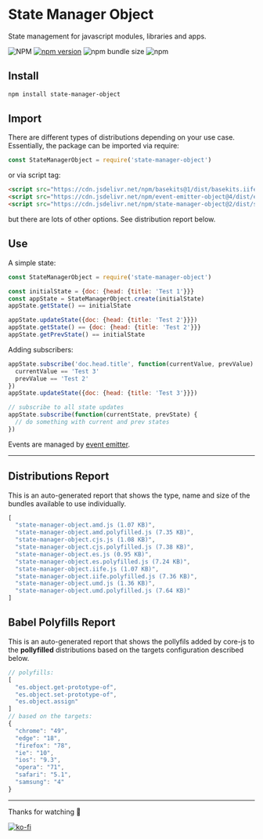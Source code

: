 # State Manager Object
State management for javascript modules, libraries and apps.

![NPM](https://img.shields.io/npm/l/state-manager-object)
[![npm version](https://badge.fury.io/js/state-manager-object.svg)](https://badge.fury.io/js/state-manager-object)
![npm bundle size](https://img.shields.io/bundlephobia/min/state-manager-object)
![npm](https://img.shields.io/npm/dy/state-manager-object)

## Install
```sh
npm install state-manager-object
```

## Import
There are different types of distributions depending on your use case. Essentially, the package can be imported via require:
```js
const StateManagerObject = require('state-manager-object')
```
or via script tag:
```html
<script src="https://cdn.jsdelivr.net/npm/basekits@1/dist/basekits.iife.js" crossorigin type="text/javascript"></script>
<script src="https://cdn.jsdelivr.net/npm/event-emitter-object@4/dist/event-emitter-object.iife.js" crossorigin type="text/javascript"></script>
<script src="https://cdn.jsdelivr.net/npm/state-manager-object@2/dist/state-manager-object.iife.js" crossorigin type="text/javascript"></script>
```
but there are lots of other options. See distribution report below.

## Use
A simple state:
```js
const StateManagerObject = require('state-manager-object')

const initialState = {doc: {head: {title: 'Test 1'}}}
const appState = StateManagerObject.create(initialState)
appState.getState() == initialState

appState.updateState({doc: {head: {title: 'Test 2'}}})
appState.getState() == {doc: {head: {title: 'Test 2'}}}
appState.getPrevState() == initialState
```
Adding subscribers:
```js
appState.subscribe('doc.head.title', function(currentValue, prevValue) {
  currentValue == 'Test 3'
  prevValue == 'Test 2'
})
appState.updateState({doc: {head: {title: 'Test 3'}}})

// subscribe to all state updates
appState.subscribe(function(currentState, prevState) {
  // do something with current and prev states
})
```
Events are managed by [event emitter][18d9171b].

  [18d9171b]: https://github.com/muratgozel/event-emitter-object "event emitter"

---

## Distributions Report
This is an auto-generated report that shows the type, name and size of the bundles available to use individually.

[comment]: # (DISTRIBUTIONS_REPORT_START)
```js
[
  "state-manager-object.amd.js (1.07 KB)",
  "state-manager-object.amd.polyfilled.js (7.35 KB)",
  "state-manager-object.cjs.js (1.08 KB)",
  "state-manager-object.cjs.polyfilled.js (7.38 KB)",
  "state-manager-object.es.js (0.95 KB)",
  "state-manager-object.es.polyfilled.js (7.24 KB)",
  "state-manager-object.iife.js (1.07 KB)",
  "state-manager-object.iife.polyfilled.js (7.36 KB)",
  "state-manager-object.umd.js (1.36 KB)",
  "state-manager-object.umd.polyfilled.js (7.64 KB)"
]
```
[comment]: # (DISTRIBUTIONS_REPORT_END)

## Babel Polyfills Report
This is an auto-generated report that shows the pollyfils added by core-js to the **pollyfilled** distributions based on the targets configuration described below.

[comment]: # (BABEL_POLYFILLS_REPORT_START)
```js
// polyfills:
[
  "es.object.get-prototype-of",
  "es.object.set-prototype-of",
  "es.object.assign"
]
// based on the targets:
{
  "chrome": "49",
  "edge": "18",
  "firefox": "78",
  "ie": "10",
  "ios": "9.3",
  "opera": "71",
  "safari": "5.1",
  "samsung": "4"
}
```
[comment]: # (BABEL_POLYFILLS_REPORT_END)

---

Thanks for watching 🐬

[![ko-fi](https://www.ko-fi.com/img/githubbutton_sm.svg)](https://ko-fi.com/F1F1RFO7)
